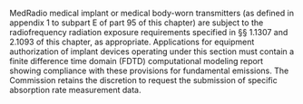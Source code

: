 MedRadio medical implant or medical body-worn transmitters (as defined in appendix 1 to subpart E of part 95 of this chapter) are subject to the radiofrequency radiation exposure requirements specified in §§ 1.1307 and 2.1093 of this chapter, as appropriate. Applications for equipment authorization of implant devices operating under this section must contain a finite difference time domain (FDTD) computational modeling report showing compliance with these provisions for fundamental emissions. The Commission retains the discretion to request the submission of specific absorption rate measurement data.

